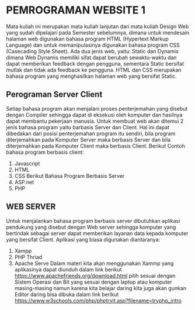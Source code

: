 # PEMROGRAMAN WEBSITE 1

Mata kuliah ini merupakan mata kuliah lanjutan dari mata kuliah Design Web yang sudah dipelajari pada Semester sebelumnya, dimana untuk mendesain halaman web digunakan bahasa program HTML (Hypertext Markup Language) dan untuk memanipulasinya digunakan bahasa program CSS (Casecading Style Sheet).
Ada dua jenis web, yaitu: Static dan Dynamis dimana Web Dynamis memiliki sifat dapat berubah sewaktu-waktu dan dapat memberikan feedback dengan pengguna, sementara Static bersifat mutlak dan tidak ada feedback ke pengguna. HTML dan CSS merupakan bahasa program yang menghasilkan halaman web yang bersifat Static.

## Perograman Server Client

Setiap bahasa program akan menjalani proses penterjemahan yang disebut dengan Compiler sehingga dapat di eksekusi oleh komputer dan hasilnya dapat membantu pekerjaan manusia. Untuk membuat web akan ditemui 2 jenis bahasa program yaitu barbasis Server dan Client. Hal ini dapat dibedakan dari posisi penterjemahan program itu sendiri, bila program diterjemahkan pada Komputer Server maka berbasis Server dan bila diterjemahkan pada Komputer Client maka berbasis Client.
Berikut Contoh bahasa program berbasis client:
1. Javascript
2. HTML
3. CSS
Berikut Bahasa Program Berbasis Server
1. ASP.net
2. PHP

## WEB SERVER

Untuk menjalankan bahasa program berbasis server dibutuhkan aplikasi pendukung yang disebut dengan Web server sehingga komputer yang bertindak sebagai server dapat memberikan layanan data kepada komputer yang bersifat Client. Aplikasi yang biasa digunakan diantaranya:
1. Xampp
2. PHP Thriad
3. Apache Serve
Dalam materi kita akan menggunakan Xammp yang aplikasinya dapat diunduh dalam link berikut https://www.apachefriends.org/download.html pilih sesuai dengan Sistem Operasi dan Bit yang sesuai dengan laptop atau komputer masing-masing
namun karena kita belajar daring kita juga akan gunkan Editor daring bisa dibuka dalam link berikut https://www.w3schools.com/php/phptryit.asp?filename=tryphp_intro
